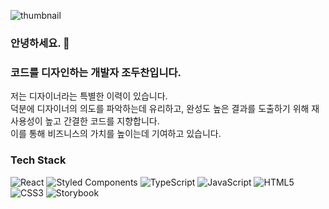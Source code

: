 <!--![](https://gh-hits.nomadcoders.workers.dev/view?username=jo-duchan)-->

<div align=left>
	
  ![thumbnail](https://user-images.githubusercontent.com/79234094/208450143-796d4ab3-464d-4f3e-bc4f-802eb36888e4.gif)
</div>

### 안녕하세요. 👋
### 코드를 디자인하는 개발자 조두찬입니다.

저는 디자이너라는 특별한 이력이 있습니다.  
덕분에 디자이너의 의도를 파악하는데 유리하고, 완성도 높은 결과를 도출하기 위해 재 사용성이 높고 간결한 코드를 지향합니다.  
이를 통해 비즈니스의 가치를 높이는데 기여하고 있습니다.

<div align=left>
	<h3>Tech Stack</h3>
  
  ![React](https://img.shields.io/badge/React-343942?style=flat&logo=React&logoColor=61DAFB)
  ![Styled Components](https://img.shields.io/badge/Styled%20Components-343942?style=flat&logo=Styled%20Components&logoColor=DB7093)
  ![TypeScript](https://img.shields.io/badge/TypeScript-343942?style=flat&logo=TypeScript&logoColor=3178C6)
  ![JavaScript](https://img.shields.io/badge/JavaScript-343942?style=flat&logo=JavaScript&logoColor=F7DF1E)
  ![HTML5](https://img.shields.io/badge/HTML5-343942?style=flat&logo=HTML5&logoColor=E34F26)
  ![CSS3](https://img.shields.io/badge/CSS3-343942?style=flat&logo=CSS3&logoColor=1572B6)
  ![Storybook](https://img.shields.io/badge/Storybook-343942?style=flat&logo=Storybook&logoColor=FF4785)
</div>

<!--   ![Node.js](https://img.shields.io/badge/Node.js-343942?style=flat&logo=Node.js&logoColor=339933) -->
